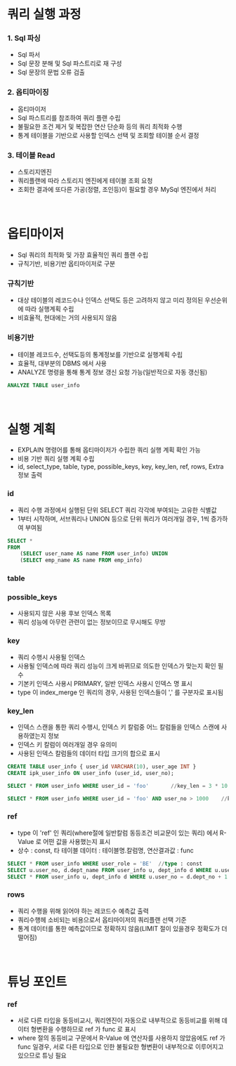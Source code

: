 # 쿼리 실행 과정
### 1. Sql 파싱
* Sql 파서
* Sql 문장 분해 및 Sql 파스트리로 재 구성
* Sql 문장의 문법 오류 검출

### 2. 옵티마이징
* 옵티마이저
* Sql 파스트리를 참조하여 쿼리 플랜 수립
* 불필요한 조건 제거 및 복잡한 연산 단순화 등의 쿼리 최적화 수행
* 통계 테이블을 기반으로 사용할 인덱스 선택 및 조회할 테이블 순서 결정

### 3. 테이블 Read
* 스토리지엔진
* 쿼리플랜에 따라 스토리지 엔진에게 테이블 조회 요청
* 조회한 결과에 또다른 가공(정렬, 조인등)이 필요할 경우 MySql 엔진에서 처리

<br>

# 옵티마이저
* Sql 쿼리의 최적화 및 가장 효율적인 쿼리 플랜 수립
* 규칙기반, 비용기반 옵티마이저로 구분

### 규칙기반
* 대상 테이블의 레코드수나 인덱스 선택도 등은 고려하지 않고 미리 정의된 우선순위에 따라 실행계획 수립
* 비효율적, 현대에는 거의 사용되지 않음

### 비용기반
* 테이블 레코드수, 선택도등의 통계정보를 기반으로 실행계획 수립
* 효율적, 대부분의 DBMS 에서 사용 
* ANALYZE 명령을 통해 통계 정보 갱신 요청 가능(일반적으로 자동 갱신됨) 

```sql
ANALYZE TABLE user_info
```

<br>

# 실행 계획
* EXPLAIN 명령어를 통해 옵티마이저가 수립한 쿼리 실행 계획 확인 가능
* 비용 기반 쿼리 실행 계획 수립
* id, select_type, table, type, possible_keys, key, key_len, ref, rows, Extra 정보 출력

### id
* 쿼리 수행 과정에서 실행된 단위 SELECT 쿼리 각각에 부여되는 고유한 식별값
* 1부터 시작하며, 서브쿼리나 UNION 등으로 단위 쿼리가 여러개일 경우, 1씩 증가하여 부여됨
```sql
SELECT *
FROM
	(SELECT user_name AS name FROM user_info) UNION
    (SELECT emp_name AS name FROM emp_info)
```

### table

### possible_keys
* 사용되지 않은 사용 후보 인덱스 목록
* 쿼리 성능에 아무런 관련이 없는 정보이므로 무시해도 무방

### key
* 쿼리 수행시 사용될 인덱스
* 사용될 인덱스에 따라 쿼리 성능이 크게 바뀌므로 의도한 인덱스가 맞는지 확인 필수
* 기본키 인덱스 사용시 PRIMARY, 일반 인덱스 사용시 인덱스 명 표시
* type 이 index_merge 인 쿼리의 경우, 사용된 인덱스들이 ',' 를 구분자로 표시됨

### key_len
* 인덱스 스캔을 통한 쿼리 수행시, 인덱스 키 칼럼중 어느 칼럼들을 인덱스 스캔에 사용하였는지 정보
* 인덱스 키 칼럼이 여러개일 경우 유의미
* 사용된 인덱스 칼럼들의 데이터 타입 크기의 합으로 표시
```sql
CREATE TABLE user_info { user_id VARCHAR(10), user_age INT }
CREATE ipk_user_info ON user_info (user_id, user_no);

SELECT * FROM user_info WHERE user_id = 'foo'		//key_len = 3 * 10 

SELECT * FROM user_info WHERE user_id = 'foo' AND user_no > 1000 	//key_len = 3 * 10 + 4
```

### ref
* type 이 'ref' 인 쿼리(where절에 일반칼럼 동등조건 비교문이 있는 쿼리) 에서 R-Value 로 어떤 값을 사용했는지 표시
* 상수 : const, 타 테이블 데이터 : 테이블명.칼럼명, 연산결과값 : func
```sql
SELECT * FROM user_info WHERE user_role = 'BE'	//type : const
SELECT u.user_no, d.dept_name FROM user_info u, dept_info d WHERE u.user_role = d.dept_role	//type : dept_info.dept_role
SELECT * FROM user_info u, dept_info d WHERE u.user_no = d.dept_no + 1	//type : func
```

### rows
* 쿼리 수행을 위해 읽어야 하는 레코드수 예측값 출력
* 쿼리수행헤 소비되는 비용으로서 옵티마이저의 쿼리플랜 선택 기준
* 통계 데이터를 통한 예측값이므로 정확하지 않음(LIMIT 절이 있을경우 정확도가 더 떨어짐)

<br>

# 튜닝 포인트
### ref
* 서로 다른 타입을 동등비교시, 쿼리엔진이 자동으로 내부적으로 동등비교를 위해 데이터 형변환을 수행하므로 ref 가 func 로 표시
* where 절의 동등비교 구문에서 R-Value 에 연산자를 사용하지 않았음에도 ref 가 func 일경우, 서로 다른 타입으로 인한 불필요한 형변환이 내부적으로 이루어지고 있으므로 튜닝 필요

